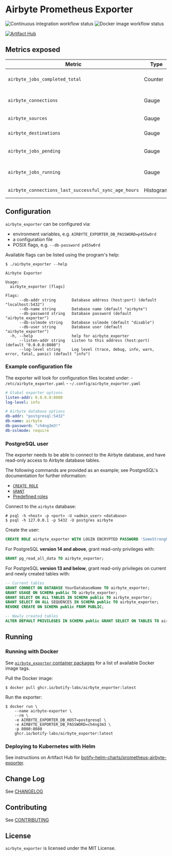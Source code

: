 # Airbyte Prometheus Exporter

<img src="https://github.com/botify-labs/airbyte_exporter/actions/workflows/ci.yaml/badge.svg?branch=main" alt="Continuous integration workflow status">
<img src="https://github.com/botify-labs/airbyte_exporter/actions/workflows/docker.yaml/badge.svg?branch=main" alt="Docker image workflow status">

[![Artifact Hub](https://img.shields.io/endpoint?url=https://artifacthub.io/badge/repository/botify-helm-charts)](https://artifacthub.io/packages/search?repo=botify-helm-charts)

## Metrics exposed

| Metric                                               | Type      | Labels                                                |
| ---------------------------------------------------- | --------- | ----------------------------------------------------- |
| `airbyte_jobs_completed_total`                       | Counter   | destination_connector, source_connector, type, status |
| `airbyte_connections`                                | Gauge     | destination_connector, source_connector, status       |
| `airbyte_sources`                                    | Gauge     | source_connector, tombstone                           |
| `airbyte_destinations`                               | Gauge     | destination_connector, tombstone                      |
| `airbyte_jobs_pending`                               | Gauge     | destination_connector, source_connector, type         |
| `airbyte_jobs_running`                               | Gauge     | destination_connector, source_connector, type         |
| `airbyte_connections_last_successful_sync_age_hours` | Histogram | destination_connector, source_connector               |


## Configuration
`airbyte_exporter` can be configured via:

- environment variables, e.g. `AIRBYTE_EXPORTER_DB_PASSWORD=p455w0rd`
- a configuration file
- POSIX flags, e.g. `--db-password p455w0rd`

Available flags can be listed using the program's help:

```shell
$ ./airbyte_exporter --help

Airbyte Exporter

Usage:
  airbyte_exporter [flags]

Flags:
      --db-addr string       Database address (host:port) (default "localhost:5432")
      --db-name string       Database name (default "airbyte")
      --db-password string   Database password (default "airbyte_exporter")
      --db-sslmode string    Database sslmode (default "disable")
      --db-user string       Database user (default "airbyte_exporter")
  -h, --help                 help for airbyte_exporter
      --listen-addr string   Listen to this address (host:port) (default "0.0.0.0:8080")
      --log-level string     Log level (trace, debug, info, warn, error, fatal, panic) (default "info")
```

### Example configuration file

The exporter will look for configuration files located under:
    - `/etc/airbyte_exporter.yaml`
    - `~/.config/airbyte_exporter.yaml`

```yaml
# Global exporter options
listen-addr: 0.0.0.0:8080
log-level: info

# Airbyte database options
db-addr: "postgresql:5432"
db-name: airbyte
db-password: "ch4ng3m3!"
db-sslmode: require
```

### PostgreSQL user
The exporter needs to be able to connect to the Airbyte database, and have read-only access
to Airbyte database tables.

The following commands are provided as an example; see PostgreSQL's documentation for
further information:

- [`CREATE ROLE`](https://www.postgresql.org/docs/current/sql-createrole.html)
- [`GRANT`](https://www.postgresql.org/docs/current/sql-grant.html)
- [Predefined roles](https://www.postgresql.org/docs/current/predefined-roles.html#PREDEFINED-ROLES-TABLE)

Connect to the `airbyte` database:

```shell
# psql -h <host> -p <port> -U <admin_user> <database>
$ psql -h 127.0.0.1 -p 5432 -U postgres airbyte
```

Create the user:

```sql
CREATE ROLE airbyte_exporter WITH LOGIN ENCRYPTED PASSWORD 'SomeStrongPassword';
```

For PostgreSQL **version 14 and above**, grant read-only privileges with:

```sql
GRANT pg_read_all_data TO airbyte_exporter;
```

For PostgreSQL **version 13 and below**, grant read-only privileges on current and newly created tables with:

```sql
-- Current tables
GRANT CONNECT ON DATABASE YourDatabaseName TO airbyte_exporter;
GRANT USAGE ON SCHEMA public TO airbyte_exporter;
GRANT SELECT ON ALL TABLES IN SCHEMA public TO airbyte_exporter;
GRANT SELECT ON ALL SEQUENCES IN SCHEMA public TO airbyte_exporter;
REVOKE CREATE ON SCHEMA public FROM PUBLIC;

-- Newly created tables
ALTER DEFAULT PRIVILEGES IN SCHEMA public GRANT SELECT ON TABLES TO airbyte_exporter;
```

## Running

### Running with Docker
See [`airbyte_exporter` container packages](https://github.com/botify-labs/airbyte_exporter/pkgs/container/airbyte_exporter)
for a list of available Docker image tags.

Pull the Docker image:

```shell
$ docker pull ghcr.io/botify-labs/airbyte_exporter:latest
```

Run the exporter:

```shell
$ docker run \
    --name airbyte-exporter \
    --rm \
    -e AIRBYTE_EXPORTER_DB_HOST=postgresql \
    -e AIRBYTE_EXPORTER_DB_PASSWORD=ch4ng3m3 \
    -p 8080:8080
    ghcr.io/botify-labs/airbyte_exporter:latest
```

### Deploying to Kubernetes with Helm

See instructions on Artifact Hub for [botify-helm-charts/prometheus-airbyte-exporter](https://artifacthub.io/packages/helm/botify-helm-charts/prometheus-airbyte-exporter).

## Change Log
See [CHANGELOG](./CHANGELOG.md)

## Contributing
See [CONTRIBUTING](./CONTRIBUTING.md)

## License
`airbyte_exporter` is licensed under the MIT License.

